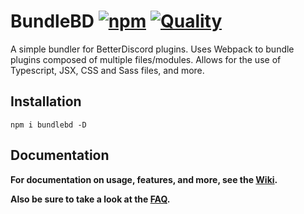 # BundleBD [![npm][npm-badge]][npm-link] [![Quality][lgtm-badge]][lgtm-link]

[npm-badge]: https://img.shields.io/npm/v/bundlebd?color=%23d53639
[npm-link]: https://www.npmjs.com/package/bundlebd

[lgtm-badge]: https://img.shields.io/lgtm/grade/javascript/github/Neodymium7/BundleBD?label=code%20quality
[lgtm-link]: https://lgtm.com/projects/g/Neodymium7/BundleBD/context:javascript

A simple bundler for BetterDiscord plugins. Uses Webpack to bundle plugins composed of multiple files/modules. Allows for the use of Typescript, JSX, CSS and Sass files, and more.

## Installation

```
npm i bundlebd -D
```

## Documentation

**For documentation on usage, features, and more, see the [Wiki](https://github.com/Neodymium7/BundleBD/wiki).**

**Also be sure to take a look at the [FAQ](https://github.com/Neodymium7/BundleBD/wiki/FAQ).**
